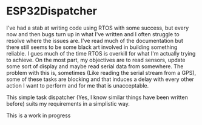 # ESP32Dispatcher
I've had a stab at writing code using RTOS with some success, but every now and then bugs turn up in what I've written and I often
struggle to resolve where the issues are. I've read much of the documentation but there still seems to be some black art involved in building
something reliable. I gues much of the time RTOS is overkill for what I'm actually trying to achieve. On the most part, my 
objectives are to read sensors, update some sort of display and maybe read serial data from somewhere. The problem with this is, sometimes (Like 
reading the serial stream from a GPS), some of these tasks are blocking and that induces a delay with every other action I want to perform and 
for me that is unacceptable.

This simple task dispatcher (Yes, I know similar things have been written before) suits my requirements in a simplistic way. 

This is a work in progress
